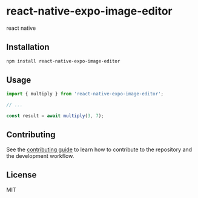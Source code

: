 # react-native-expo-image-editor

react native

## Installation

```sh
npm install react-native-expo-image-editor
```

## Usage

```js
import { multiply } from 'react-native-expo-image-editor';

// ...

const result = await multiply(3, 7);
```

## Contributing

See the [contributing guide](CONTRIBUTING.md) to learn how to contribute to the repository and the development workflow.

## License

MIT
